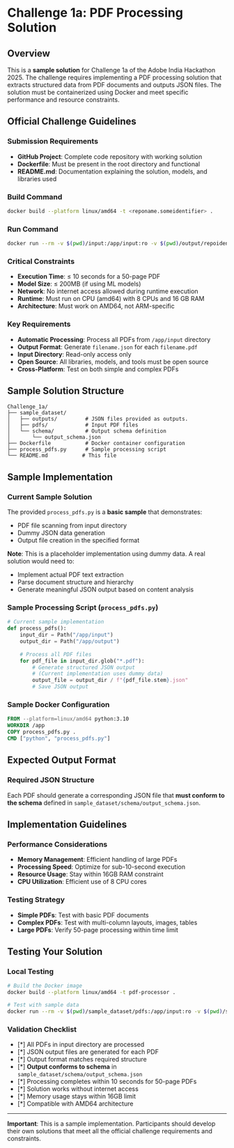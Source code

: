 # Challenge 1a: PDF Processing Solution

## Overview
This is a **sample solution** for Challenge 1a of the Adobe India Hackathon 2025. The challenge requires implementing a PDF processing solution that extracts structured data from PDF documents and outputs JSON files. The solution must be containerized using Docker and meet specific performance and resource constraints.

## Official Challenge Guidelines

### Submission Requirements
- **GitHub Project**: Complete code repository with working solution
- **Dockerfile**: Must be present in the root directory and functional
- **README.md**:  Documentation explaining the solution, models, and libraries used

### Build Command
```bash
docker build --platform linux/amd64 -t <reponame.someidentifier> .
```

### Run Command
```bash
docker run --rm -v $(pwd)/input:/app/input:ro -v $(pwd)/output/repoidentifier/:/app/output --network none <reponame.someidentifier>
```

### Critical Constraints
- **Execution Time**: ≤ 10 seconds for a 50-page PDF
- **Model Size**: ≤ 200MB (if using ML models)
- **Network**: No internet access allowed during runtime execution
- **Runtime**: Must run on CPU (amd64) with 8 CPUs and 16 GB RAM
- **Architecture**: Must work on AMD64, not ARM-specific

### Key Requirements
- **Automatic Processing**: Process all PDFs from `/app/input` directory
- **Output Format**: Generate `filename.json` for each `filename.pdf`
- **Input Directory**: Read-only access only
- **Open Source**: All libraries, models, and tools must be open source
- **Cross-Platform**: Test on both simple and complex PDFs

## Sample Solution Structure
```
Challenge_1a/
├── sample_dataset/
│   ├── outputs/         # JSON files provided as outputs.
│   ├── pdfs/            # Input PDF files
│   └── schema/          # Output schema definition
│       └── output_schema.json
├── Dockerfile           # Docker container configuration
├── process_pdfs.py      # Sample processing script
└── README.md           # This file
```

## Sample Implementation

### Current Sample Solution
The provided `process_pdfs.py` is a **basic sample** that demonstrates:
- PDF file scanning from input directory
- Dummy JSON data generation
- Output file creation in the specified format

**Note**: This is a placeholder implementation using dummy data. A real solution would need to:
- Implement actual PDF text extraction
- Parse document structure and hierarchy
- Generate meaningful JSON output based on content analysis

### Sample Processing Script (`process_pdfs.py`)
```python
# Current sample implementation
def process_pdfs():
    input_dir = Path("/app/input")
    output_dir = Path("/app/output")
    
    # Process all PDF files
    for pdf_file in input_dir.glob("*.pdf"):
        # Generate structured JSON output
        # (Current implementation uses dummy data)
        output_file = output_dir / f"{pdf_file.stem}.json"
        # Save JSON output
```

### Sample Docker Configuration
```dockerfile
FROM --platform=linux/amd64 python:3.10
WORKDIR /app
COPY process_pdfs.py .
CMD ["python", "process_pdfs.py"]
```

## Expected Output Format

### Required JSON Structure
Each PDF should generate a corresponding JSON file that **must conform to the schema** defined in `sample_dataset/schema/output_schema.json`.


## Implementation Guidelines

### Performance Considerations
- **Memory Management**: Efficient handling of large PDFs
- **Processing Speed**: Optimize for sub-10-second execution
- **Resource Usage**: Stay within 16GB RAM constraint
- **CPU Utilization**: Efficient use of 8 CPU cores

### Testing Strategy
- **Simple PDFs**: Test with basic PDF documents
- **Complex PDFs**: Test with multi-column layouts, images, tables
- **Large PDFs**: Verify 50-page processing within time limit


## Testing Your Solution

### Local Testing
```bash
# Build the Docker image
docker build --platform linux/amd64 -t pdf-processor .

# Test with sample data
docker run --rm -v $(pwd)/sample_dataset/pdfs:/app/input:ro -v $(pwd)/sample_dataset/outputs:/app/output --network none pdf-processor
```

### Validation Checklist
- [*] All PDFs in input directory are processed
- [*] JSON output files are generated for each PDF
- [*] Output format matches required structure
- [*] **Output conforms to schema** in `sample_dataset/schema/output_schema.json`
- [*] Processing completes within 10 seconds for 50-page PDFs
- [*] Solution works without internet access
- [*] Memory usage stays within 16GB limit
- [*] Compatible with AMD64 architecture

---

**Important**: This is a sample implementation. Participants should develop their own solutions that meet all the official challenge requirements and constraints. 
